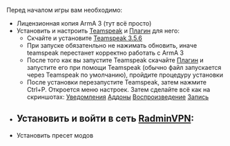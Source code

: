 Перед началом игры вам необходимо:

- Лицензионная копия ArmA 3 (тут всё просто)
- Установить и настроить [Teamspeak](https://www.filehorse.com/download-teamspeak-client-64/57288/) и [Плагин](https://drive.google.com/file/d/1cjgmEm6q1YBam-dsSgpvoh8qb1Pyprc2/view) для него:
  - Скчайте и установите [Teamspeak 3.5.6](https://www.filehorse.com/download-teamspeak-client-64/57288/)
  - При запуске обязатенльно не нажимать обновить, иначе teamspeak перестанет корректно работать с ArmA 3
  - После того как вы запустите Teamspeak скачайте [Плагин](https://drive.google.com/file/d/1cjgmEm6q1YBam-dsSgpvoh8qb1Pyprc2/view) и запустите его при помощи Teamspeak (обычно файл запускается через Teamspeak по умолчанию), пройдите процедуру установки
  - После установки перезапустите Teamspeak, затем нажмите Ctrl+P. Откроется меню настроек. Затем сделайте всё как на скриншотах:
    [Уведомления](!media/Уведомления.png)
    [Аддоны](!media/Аддоны.png)
    [Воспроизведение](!media/Воспроизведение.png)
    [Запись](!media/Запись.png)
- ## Установить и войти в сеть [RadminVPN](https://www.radmin-vpn.com/ru/):
- Установить пресет модов
